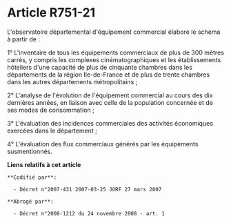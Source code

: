 # Article R751-21

L'observatoire départemental d'équipement commercial élabore le schéma à partir de :

1° L'inventaire de tous les équipements commerciaux de plus de 300 mètres carrés, y compris les complexes cinématographiques
et les établissements hôteliers d'une capacité de plus de cinquante chambres dans les départements de la région Ile-de-France
et de plus de trente chambres dans les autres départements métropolitains ;

2° L'analyse de l'évolution de l'équipement commercial au cours des dix dernières années, en liaison avec celle de la
population concernée et de ses modes de consommation ;

3° L'évaluation des incidences commerciales des activités économiques exercées dans le département ;

4° L'évaluation des flux commerciaux générés par les équipements susmentionnés.

**Liens relatifs à cet article**

	**Codifié par**:

	  - Décret n°2007-431 2007-03-25 JORF 27 mars 2007

	**Abrogé par**:

	  - Décret n°2008-1212 du 24 novembre 2008 - art. 1
